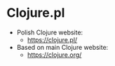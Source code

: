# Clojure.pl

* Polish Clojure website:
  * https://clojure.pl/
* Based on main Clojure website:
  * https://clojure.org/